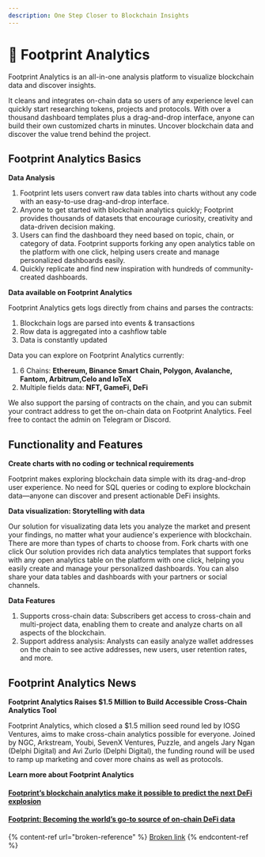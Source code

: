 ```yaml
---
description: One Step Closer to Blockchain Insights
---
```


# 👣 Footprint Analytics

Footprint Analytics is an all-in-one analysis platform to visualize blockchain data and discover insights.&#x20;

It cleans and integrates on-chain data so users of any experience level can quickly start researching tokens, projects and protocols. With over a thousand dashboard templates plus a drag-and-drop interface, anyone can build their own customized charts in minutes. Uncover blockchain data and discover the value trend behind the project.



## **Footprint Analytics Basics**

**Data Analysis**

1. Footprint lets users convert raw data tables into charts without any code with an easy-to-use drag-and-drop interface.
2. Anyone to get started with blockchain analytics quickly; Footprint provides thousands of datasets that encourage curiosity, creativity and data-driven decision making.
3. Users can find the dashboard they need based on topic, chain, or category of data. Footprint supports forking any open analytics table on the platform with one click, helping users create and manage personalized dashboards easily.
4. Quickly replicate and find new inspiration with hundreds of community-created dashboards.

**Data available on Footprint Analytics**

Footprint Analytics gets logs directly from chains and parses the contracts:

1. Blockchain logs are parsed into events & transactions
2. Row data is aggregated into a cashflow table
3. Data is constantly updated

Data you can explore on Footprint Analytics currently:

1. 6 Chains: **Ethereum, Binance Smart Chain, Polygon, Avalanche, Fantom, Arbitrum,Celo and loTeX**
2. Multiple fields data: **NFT, GameFi, DeFi**

We also support the parsing of contracts on the chain, and you can submit your contract address to get the on-chain data on Footprint Analytics. Feel free to contact the admin on Telegram or Discord.



## Functionality and Features

**Create charts with no coding or technical requirements**&#x20;

Footprint makes exploring blockchain data simple with its drag-and-drop user experience. No need for SQL queries or coding to explore blockchain data—anyone can discover and present actionable DeFi insights.

**Data visualization: Storytelling with data**&#x20;

Our solution for visualizating data lets you analyze the market and present your findings, no matter what your audience's experience with blockchain. There are more than types of charts to choose from. Fork charts with one click Our solution provides rich data analytics templates that support forks with any open analytics table on the platform with one click, helping you easily create and manage your personalized dashboards. You can also share your data tables and dashboards with your partners or social channels.

**Data Features**

1. Supports cross-chain data: Subscribers get access to cross-chain and multi-project data, enabling them to create and analyze charts on all aspects of the blockchain.
2. Support address analysis: Analysts can easily analyze wallet addresses on the chain to see active addresses, new users, user retention rates, and more.



## Footprint Analytics News

**Footprint Analytics Raises $1.5 Million to Build Accessible Cross-Chain Analytics Tool**

Footprint Analytics, which closed a $1.5 million seed round led by IOSG Ventures, aims to make cross-chain analytics possible for everyone. Joined by NGC, Arkstream, Youbi, SevenX Ventures, Puzzle, and angels Jary Ngan (Delphi Digital) and Avi Zurlo (Delphi Digital), the funding round will be used to ramp up marketing and cover more chains as well as protocols.



**Learn more about Footprint Analytics**

#### [Footprint’s blockchain analytics make it possible to predict the next DeFi explosion](https://ambcrypto.com/footprints-blockchain-analytics-makes-it-possible-to-predict-the-next-defi-explosion/)

#### [Footprint: Becoming the world’s go-to source of on-chain DeFi data](https://ambcrypto.com/footprint-becoming-the-worlds-go-to-source-of-on-chain-defi-data/)

{% content-ref url="broken-reference" %}
[Broken link](broken-reference)
{% endcontent-ref %}

